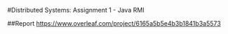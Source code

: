#Distributed Systems: Assignment 1 - Java RMI

##Report
https://www.overleaf.com/project/6165a5b5e4b3b1841b3a5573
